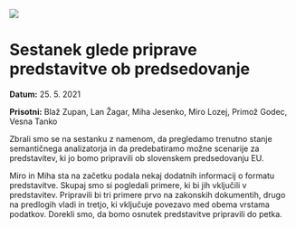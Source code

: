 ![](logos.png)

# Sestanek glede priprave predstavitve ob predsedovanje

**Datum:** 25. 5. 2021

**Prisotni:** Blaž Zupan, Lan Žagar, Miha Jesenko, Miro Lozej, Primož Godec, Vesna Tanko

Zbrali smo se na sestanku z namenom, da pregledamo trenutno stanje semantičnega analizatorja in da predebatiramo možne scenarije za predstavitev, ki jo bomo pripravili ob slovenskem predsedovanju EU. 

Miro in Miha sta na začetku podala nekaj dodatnih informacij o formatu predstavitve.
Skupaj smo si pogledali primere, ki bi jih vključili v predstavitev. Pripravili bi tri
primere prvo na zakonskih dokumentih, drugo na predlogih vladi in tretjo, ki vključuje povezavo
med obema vrstama podatkov. Dorekli smo, da bomo osnutek predstavitve pripravili 
do petka.
